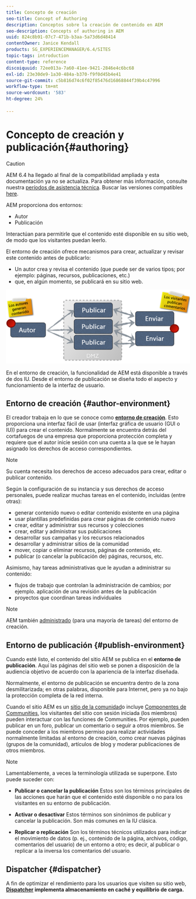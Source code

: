 ```yaml
---
title: Concepto de creación
seo-title: Concept of Authoring
description: Conceptos sobre la creación de contenido en AEM
seo-description: Concepts of authoring in AEM
uuid: 824c8b91-07c7-471b-b3aa-5a73d6d48414
contentOwner: Janice Kendall
products: SG_EXPERIENCEMANAGER/6.4/SITES
topic-tags: introduction
content-type: reference
discoiquuid: 72ee013a-7a60-41ee-9421-2846e4c6bc68
exl-id: 23e30de9-1a30-484a-b370-f9f0d45b4e41
source-git-commit: c5b816d74c6f02f85476d16868844f39b4c47996
workflow-type: tm+mt
source-wordcount: '583'
ht-degree: 24%

---
```


# Concepto de creación y publicación{#authoring}

>[!CAUTION]
>
>AEM 6.4 ha llegado al final de la compatibilidad ampliada y esta documentación ya no se actualiza. Para obtener más información, consulte nuestra [períodos de asistencia técnica](https://helpx.adobe.com/es/support/programs/eol-matrix.html). Buscar las versiones compatibles [here](https://experienceleague.adobe.com/docs/).

AEM proporciona dos entornos:

* Autor
* Publicación

Interactúan para permitirle que el contenido esté disponible en su sitio web, de modo que los visitantes puedan leerlo.

El entorno de creación ofrece mecanismos para crear, actualizar y revisar este contenido antes de publicarlo:

* Un autor crea y revisa el contenido (que puede ser de varios tipos; por ejemplo: páginas, recursos, publicaciones, etc.)
* que, en algún momento, se publicará en su sitio web.

![chlimage_1-289](assets/chlimage_1-289.png)

En el entorno de creación, la funcionalidad de AEM está disponible a través de dos IU. Desde el entorno de publicación se diseña todo el aspecto y funcionamiento de la interfaz de usuario.

## Entorno de creación {#author-environment}

El creador trabaja en lo que se conoce como **[entorno de creación](/help/sites-authoring/home.md)**. Esto proporciona una interfaz fácil de usar (interfaz gráfica de usuario (GUI o IU)) para crear el contenido. Normalmente se encuentra detrás del cortafuegos de una empresa que proporciona protección completa y requiere que el autor inicie sesión con una cuenta a la que se le hayan asignado los derechos de acceso correspondientes.

>[!NOTE]
>
>Su cuenta necesita los derechos de acceso adecuados para crear, editar o publicar contenido.

Según la configuración de su instancia y sus derechos de acceso personales, puede realizar muchas tareas en el contenido, incluidas (entre otras):

* generar contenido nuevo o editar contenido existente en una página
* usar plantillas predefinidas para crear páginas de contenido nuevo
* crear, editar y administrar sus recursos y colecciones
* crear, editar y administrar sus publicaciones
* desarrollar sus campañas y los recursos relacionados
* desarrollar y administrar sitios de la comunidad
* mover, copiar o eliminar recursos, páginas de contenido, etc.
* publicar (o cancelar la publicación de) páginas, recursos, etc.

Asimismo, hay tareas administrativas que le ayudan a administrar su contenido:

* flujos de trabajo que controlan la administración de cambios; por ejemplo. aplicación de una revisión antes de la publicación
* proyectos que coordinan tareas individuales

>[!NOTE]
>
>AEM también [administrado](/help/sites-administering/home.md) (para una mayoría de tareas) del entorno de creación.

## Entorno de publicación {#publish-environment}

Cuando esté listo, el contenido del sitio AEM se publica en el **entorno de publicación**. Aquí las páginas del sitio web se ponen a disposición de la audiencia objetivo de acuerdo con la apariencia de la interfaz diseñada.

Normalmente, el entorno de publicación se encuentra dentro de la zona desmilitarizada; en otras palabras, disponible para Internet, pero ya no bajo la protección completa de la red interna.

Cuando el sitio AEM es un [sitio de la comunidad](/help/communities/overview.md)o incluye [Componentes de Communities](/help/communities/author-communities.md), los visitantes del sitio con sesión iniciada (los miembros) pueden interactuar con las funciones de Communities. Por ejemplo, pueden publicar en un foro, publicar un comentario o seguir a otros miembros. Se puede conceder a los miembros permiso para realizar actividades normalmente limitadas al entorno de creación, como crear nuevas páginas (grupos de la comunidad), artículos de blog y moderar publicaciones de otros miembros.

>[!NOTE]
>
>Lamentablemente, a veces la terminología utilizada se superpone. Esto puede suceder con:
>
>* **Publicar o cancelar la publicación**
   >  Estos son los términos principales de las acciones que harán que el contenido esté disponible o no para los visitantes en su entorno de publicación.
>
>* **Activar o desactivar**
   >  Estos términos son sinónimos de publicar y cancelar la publicación. Son más comunes en la IU clásica.
>
>* **Replicar o replicación**
   >  Son los términos técnicos utilizados para indicar el movimiento de datos (p. ej., contenido de la página, archivos, código, comentarios del usuario) de un entorno a otro; es decir, al publicar o replicar a la inversa los comentarios del usuario.
>


## Dispatcher {#dispatcher}

A fin de optimizar el rendimiento para los usuarios que visiten su sitio web, **[Dispatcher](https://helpx.adobe.com/experience-manager/dispatcher/user-guide.html) implementa almacenamiento en caché y equilibrio de carga.**
